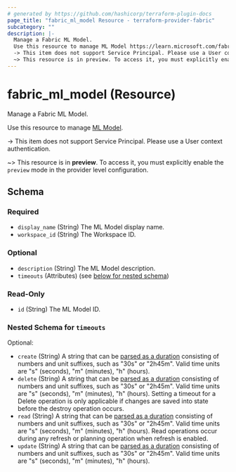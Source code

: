 ```yaml
---
# generated by https://github.com/hashicorp/terraform-plugin-docs
page_title: "fabric_ml_model Resource - terraform-provider-fabric"
subcategory: ""
description: |-
  Manage a Fabric ML Model.
  Use this resource to manage ML Model https://learn.microsoft.com/fabric/data-science/machine-learning-model.
  -> This item does not support Service Principal. Please use a User context authentication.
  ~> This resource is in preview. To access it, you must explicitly enable the preview mode in the provider level configuration.
---
```


# fabric_ml_model (Resource)

Manage a Fabric ML Model.

Use this resource to manage [ML Model](https://learn.microsoft.com/fabric/data-science/machine-learning-model).

-> This item does not support Service Principal. Please use a User context authentication.

~> This resource is in **preview**. To access it, you must explicitly enable the `preview` mode in the provider level configuration.

<!-- schema generated by tfplugindocs -->
## Schema

### Required

- `display_name` (String) The ML Model display name.
- `workspace_id` (String) The Workspace ID.

### Optional

- `description` (String) The ML Model description.
- `timeouts` (Attributes) (see [below for nested schema](#nestedatt--timeouts))

### Read-Only

- `id` (String) The ML Model ID.

<a id="nestedatt--timeouts"></a>

### Nested Schema for `timeouts`

Optional:

- `create` (String) A string that can be [parsed as a duration](https://pkg.go.dev/time#ParseDuration) consisting of numbers and unit suffixes, such as "30s" or "2h45m". Valid time units are "s" (seconds), "m" (minutes), "h" (hours).
- `delete` (String) A string that can be [parsed as a duration](https://pkg.go.dev/time#ParseDuration) consisting of numbers and unit suffixes, such as "30s" or "2h45m". Valid time units are "s" (seconds), "m" (minutes), "h" (hours). Setting a timeout for a Delete operation is only applicable if changes are saved into state before the destroy operation occurs.
- `read` (String) A string that can be [parsed as a duration](https://pkg.go.dev/time#ParseDuration) consisting of numbers and unit suffixes, such as "30s" or "2h45m". Valid time units are "s" (seconds), "m" (minutes), "h" (hours). Read operations occur during any refresh or planning operation when refresh is enabled.
- `update` (String) A string that can be [parsed as a duration](https://pkg.go.dev/time#ParseDuration) consisting of numbers and unit suffixes, such as "30s" or "2h45m". Valid time units are "s" (seconds), "m" (minutes), "h" (hours).

